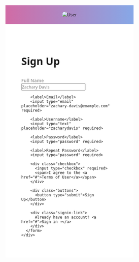 
<html lang="en">
<head>
  <meta charset="UTF-8">
  <meta name="viewport" content="width=device-width, initial-scale=1.0">
  <title>Sign Up</title>
  <style>
    * {
      box-sizing: border-box;
      margin: 0;
      padding: 0;
      font-family: 'Segoe UI', sans-serif;
    }

    body {
      display: flex;
      flex-direction: row;
      min-height: 100vh;
    }

    .left {
      flex: 1;
      background: linear-gradient(to right, #d16ba5, #86a8e7);
      display: flex;
      justify-content: center;
      align-items: center;
      padding: 20px;
    }

    .left img {
      max-width: 100%;
      height: auto;
      border-radius: 10px;
    }

    .right {
      flex: 1;
      padding: 50px;
      background: #fff;
      display: flex;
      flex-direction: column;
      justify-content: center;
    }

    .form-container {
      max-width: 400px;
      margin: auto;
    }

    h2 {
      font-size: 32px;
      margin-bottom: 30px;
    }

    label {
      color: darkgrey;
      font-weight: bold;
      margin-top: 15px;
      display: block;
    }

    input[type="text"],
    input[type="email"],
    input[type="password"] {
      border-top: 0px;
        border-left: 0px;
          border-right: 0px;
            border-bottom: 1px solid grey;
      width: 100%;
      padding: 5px;
      height: 25px;
      background: transparent;
    }
    input:hover {
      color: lightgray;
      }
      input:focus {
        border-bottom: 2px solid;
      outline: none;
    }

    .checkbox {
      margin-top: 20px;
      display: flex;
      align-items: center;
      font-size: 14px;
    }

    .checkbox input {
      margin-right: 10px;
    }

    .buttons {
      margin-top: 20px;
    }

    .buttons button {
      background: linear-gradient(to right, #d16ba5, #86a8e7);
      color: white;
      border: none;
      padding: 12px 20px;
      border-radius: 25px;
      cursor: pointer;
      font-size: 16px;
      width: 100%;
    }

    .signin-link {
      margin-top: 15px;
      text-align: center;
      font-size: 14px;
    }

    .signin-link a {
      color: #666;
      text-decoration: none;
    }

    @media (max-width: 768px) {
      body {
        flex-direction: column;
      }

      .left,
      .right {
        flex: none;
        width: 100%;
        padding: 20px;
      }

      .left {
        order: 2;
      }

      .right {
        order: 1;
      }
    }
  </style>
</head>
<body>
  <div class="left">
    <img src="https://via.placeholder.com/400x500.png?text=User+Image" alt="User">
  </div>
  <div class="right">
    <div class="form-container">
      <h2>Sign Up</h2>
      <form>
        <label>Full Name</label>
        <input type="text" placeholder="Zachary Davis" required>

        <label>Email</label>
        <input type="email" placeholder="zachary-davis@example.com" required>

        <label>Username</label>
        <input type="text" placeholder="zacharydavis" required>

        <label>Password</label>
        <input type="password" required>

        <label>Repeat Password</label>
        <input type="password" required>

        <div class="checkbox">
          <input type="checkbox" required>
          <span>I agree to the <a href="#">Terms of User</a></span>
        </div>

        <div class="buttons">
          <button type="submit">Sign Up</button>
        </div>

        <div class="signin-link">
          Already have an account? <a href="#">Sign in →</a>
        </div>
      </form>
    </div>
  </div>
</body>
</html>